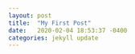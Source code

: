 ```yaml
---
layout: post
title:  "My First Post"
date:   2020-02-04 18:53:37 -0400
categories: jekyll update
---
```

